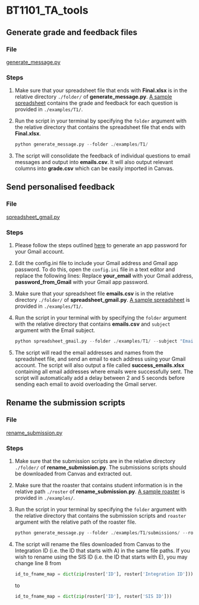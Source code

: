 # BT1101_TA_tools

## Generate grade and feedback files

### File
[generate_message.py](./generate_message.py)

### Steps
1. Make sure that your spreadsheet file that ends with **Final.xlsx** is in the relative directory `./folder/` of **generate_message.py**. [A sample spreadsheet](./examples/T1/BT1101%20T1%20Grade%20Sheet%20Final.xlsx) contains the grade and feedback for each question is provided in `./examples/T1/`.

2. Run the script in your terminal by specifying the `folder` argument with the relative directory that contains the spreadsheet file that ends with **Final.xlsx**.
    ```python 
    python generate_message.py --folder ./examples/T1/
    ```

3. The script will consolidate the feedback of individual questions to email messages and output into **emails.csv**. It will also output relevant columns into **grade.csv** which can be easily imported in Canvas.

## Send personalised feedback

### File
[spreadsheet_gmail.py](./spreadsheet_gmail.py)

### Steps
1. Please follow the steps outlined [here](https://support.google.com/accounts/answer/185833?visit_id=638117389350145242-1419633968&p=InvalidSecondFactor&rd=1) to generate an app password for your Gmail account.

2. Edit the config.ini file to include your Gmail address and Gmail app password. To do this, open the `config.ini` file in a text editor and replace the following lines: Replace **your_email** with your Gmail address, **password_from_Gmail** with your Gmail app password.

3. Make sure that your spreadsheet file **emails.csv** is in the relative directory `./folder/` of **spreadsheet_gmail.py**. [A sample spreadsheet](./examples/T1/emails.csv) is provided in `./examples/T1/`.

4. Run the script in your terminal with by specifying the `folder` argument with the relative directory that contains **emails.csv** and `subject` argument with the Email subject.
    ```python 
    python spreadsheet_gmail.py --folder ./examples/T1/ --subject "Email Subject (e.g. BT1101 Tut 1 Feedback)"
    ```

5. The script will read the email addresses and names from the spreadsheet file, and send an email to each address using your Gmail account. The script will also output a file called **success_emails.xlsx** containing all email addresses where emails were successfully sent. The script will automatically add a delay between 2 and 5 seconds before sending each email to avoid overloading the Gmail server.

## Rename the submission scripts

### File
[rename_submission.py](./rename_submission.py)

### Steps
1. Make sure that the submission scripts are in the relative directory `./folder/` of **rename_submission.py**. The submissions scripts should be downloaded from Canvas and extracted out.

2. Make sure that the roaster that contains student information is in the relative path `./roster` of **rename_submission.py**. [A sample roaster](./examples/BT1101_Roaster.csv) is provided in `./examples/`.

3. Run the script in your terminal by specifying the `folder` argument with the relative directory that contains the submission scripts and `roaster` argument with the relative path of the roaster file.
    ```python 
    python generate_message.py --folder ./examples/T1/submissions/ --roaster ./examples/BT1101_Roaster.csv
    ```

4. The script will rename the files downloaded from Canvas to the Integration ID (i.e. the ID that starts with A) in the same file paths. If you wish to rename using the SIS ID (i.e. the ID that starts with E), you may change line 8 from
    ```python
    id_to_fname_map = dict(zip(roster['ID'], roster['Integration ID']))
    ```
    to
    ```python
    id_to_fname_map = dict(zip(roster['ID'], roster['SIS ID']))
    ```